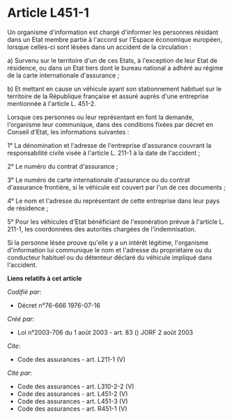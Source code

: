 # Article L451-1

Un organisme d'information est chargé d'informer les personnes résidant dans un Etat membre partie à l'accord sur l'Espace
économique européen, lorsque celles-ci sont lésées dans un accident de la circulation : 

a) Survenu sur le territoire d'un de ces Etats, à l'exception de leur Etat de résidence, ou dans un Etat tiers dont le bureau
national a adhéré au régime de la carte internationale d'assurance ; 

b) Et mettant en cause un véhicule ayant son stationnement habituel sur le territoire de la République française et assuré
auprès d'une entreprise mentionnée à l'article L. 451-2. 

Lorsque ces personnes ou leur représentant en font la demande, l'organisme leur communique, dans des conditions fixées par
décret en Conseil d'Etat, les informations suivantes : 

1° La dénomination et l'adresse de l'entreprise d'assurance couvrant la responsabilité civile visée à l'article L. 211-1 à la
date de l'accident ; 

2° Le numéro du contrat d'assurance ; 

3° Le numéro de carte internationale d'assurance ou du contrat d'assurance frontière, si le véhicule est couvert par l'un de
ces documents ; 

4° Le nom et l'adresse du représentant de cette entreprise dans leur pays de résidence ; 

5° Pour les véhicules d'Etat bénéficiant de l'exonération prévue à l'article L. 211-1, les coordonnées des autorités chargées
de l'indemnisation. 

Si la personne lésée prouve qu'elle y a un intérêt légitime, l'organisme d'information lui communique le nom et l'adresse du
propriétaire ou du conducteur habituel ou du détenteur déclaré du véhicule impliqué dans l'accident.

**Liens relatifs à cet article**

_Codifié par_:

  - Décret n°76-666 1976-07-16

_Créé par_:

  - Loi n°2003-706 du 1 août 2003 - art. 83 () JORF 2 août 2003

_Cite_:

  - Code des assurances - art. L211-1 (V)

_Cité par_:

  - Code des assurances - art. L310-2-2 (V)
  - Code des assurances - art. L451-2 (V)
  - Code des assurances - art. L451-3 (V)
  - Code des assurances - art. R451-1 (V)
